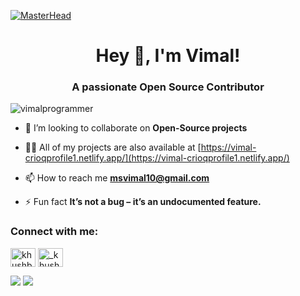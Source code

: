    [![MasterHead](https://coverfiles.alphacoders.com/500/50043.jpg)](https://vimalprogrammer.github.io)
   
<h1 align="center">Hey 👋, I'm Vimal!</h1>
<h3 align="center">A passionate Open Source Contributor</h3>

<p align="left"> <img src="https://komarev.com/ghpvc/?username=vimalprogrammer&label=Profile%20views&color=0e75b6&style=flat" alt="vimalprogrammer" /> </p>

- 👯 I’m looking to collaborate on **Open-Source projects**

- 👨‍💻 All of my projects are also available at [https://vimal-crioqprofile1.netlify.app/](https://vimal-crioqprofile1.netlify.app/)

- 📫 How to reach me **msvimal10@gmail.com**

- ⚡ Fun fact **It’s not a bug – it’s an undocumented feature.**

<h3 align="left">Connect with me:</h3>
<p align="left">
<a href="https://www.linkedin.com/in/vimalprogrammer/" target="blank"><img align="center" src="https://cdn.jsdelivr.net/npm/simple-icons@3.0.1/icons/linkedin.svg" alt="khushboogoel01" height="30" width="40" /></a>
<a href="https://www.instagram.com/_vimal_ms/" target="blank"><img align="center" src="https://cdn.jsdelivr.net/npm/simple-icons@3.0.1/icons/instagram.svg" alt="_khushboo.goel" height="30" width="40" /></a>
</p>

<img src="https://github-readme-stats.vercel.app/api?username=vimalprogrammer&show_icons=true">
<img src="https://github-readme-stats.vercel.app/api/top-langs/?username=vimalprogrammer&layout=compact">
